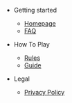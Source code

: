 * Getting started

  * [Homepage](https://docs.firesmpmcbe.com/#/?id=homepage)
  * [FAQ](faq.md)

* How To Play

  * [Rules](rules.md)
  * [Guide](guide.md)

* Legal

  * [Privacy Policy](privacy.md)

